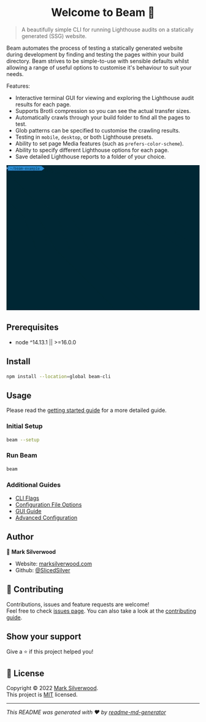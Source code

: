 <h1 align="center">Welcome to Beam 👋</h1>

> A beautifully simple CLI for running Lighthouse audits on a statically generated (SSG) website.

Beam automates the process of testing a statically generated website during development by finding and testing the pages within your build directory. Beam strives to be simple-to-use with sensible defaults whilst allowing a range of useful options to customise it's behaviour to suit your needs.

Features:

- Interactive terminal GUI for viewing and exploring the Lighthouse audit results for each page.
- Supports Brotli compression so you can see the actual transfer sizes.
- Automatically crawls through your build folder to find all the pages to test.
- Glob patterns can be specified to customise the crawling results.
- Testing in `mobile`, `desktop`, or both Lighthouse presets.
- Ability to set page Media features (such as `prefers-color-scheme`).
- Ability to specify different Lighthouse options for each page.
- Save detailed Lighthouse reports to a folder of your choice.

![demo animation](media/beam-demo.gif)

## Prerequisites

- node ^14.13.1 || >=16.0.0

## Install

```sh
npm install --location=global beam-cli
```

## Usage

Please read the [getting started guide](docs/getting-started.md) for a more detailed guide.

### Initial Setup

```sh
beam --setup
```

### Run Beam

```sh
beam
```

### Additional Guides

- [CLI Flags](docs/cli-flags.md)
- [Configuration File Options](docs/configuration.md)
- [GUI Guide](docs/gui-guide.md)
- [Advanced Configuration](docs/advanced.md)

## Author

👤 **Mark Silverwood**

- Website: [marksilverwood.com](https://marksilverwood.com)
- Github: [@SlicedSilver](https://github.com/SlicedSilver)

## 🤝 Contributing

Contributions, issues and feature requests are welcome!<br />Feel free to check [issues page](issues). You can also take a look at the [contributing guide](CONTRIBUTING.md).

## Show your support

Give a ⭐️ if this project helped you!

## 📝 License

Copyright © 2022 [Mark Silverwood](https://github.com/SlicedSilver).<br />
This project is [MIT](/LICENSE.txt) licensed.

---

_This README was generated with ❤️ by [readme-md-generator](https://github.com/kefranabg/readme-md-generator)_
